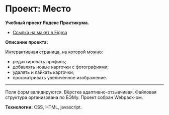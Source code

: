 # Проект: Место

**Учебный проект Яндекс Практикума.**

* [Ссылка на макет в Figma](https://www.figma.com/file/2cn9N9jSkmxD84oJik7xL7/JavaScript.-Sprint-4?node-id=0%3A1)

**Описание проекта:**

Интерактивная страница, на которой можно:

* редактировать профиль;
* добавлять новые карточки с фотографиями;
* удалять и лайкать карточки;
* просматривать увеличенное изображение.

---
Поля форм валидируются.
Вёрстка адаптивно-отзывчивая.
Файловая структура организована по БЭМу.
Проект собран Webpack-ом.

**Технологии:** CSS, HTML, javascript.
